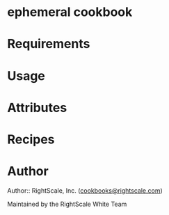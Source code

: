 # ephemeral cookbook

# Requirements

# Usage

# Attributes

# Recipes

# Author

Author:: RightScale, Inc. (<cookbooks@rightscale.com>)

Maintained by the RightScale White Team
